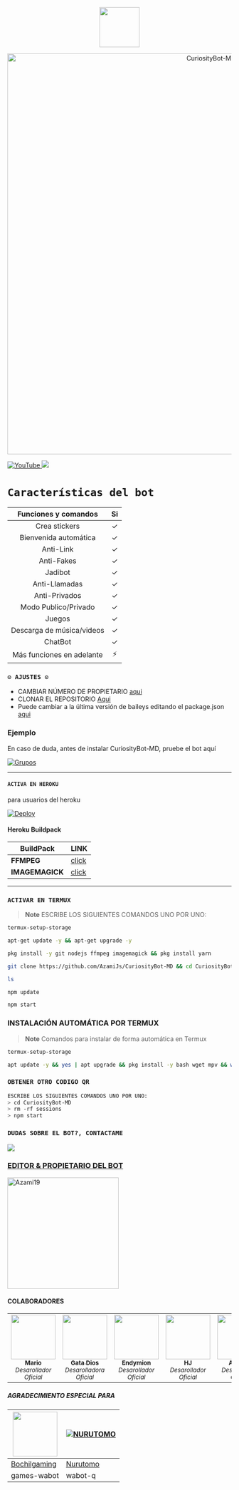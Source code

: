<p align="center"> 
<a href="https://github.com/GataNina-Li"><img src="http://readme-typing-svg.herokuapp.com?font=mono&size=17&duration=4000&color=E6E6FA&center=falso&vCenter=falso&lines=CuriosityBot-MD++ 🪻;Gracias+por+visitar+este+repositorio.+%F0%9F%92%96" height="90px"></a> 
</p>

<p align="center">
<img src="https://telegra.ph/file/696221afcda68a5f13ca8.jpg" alt="CuriosityBot-MD" width="900"/>
</p>
<a href="https://www.youtube.com/@Azami_19">
<img src="https://img.shields.io/badge/YouTube-FF0000?style=for-the-badge&logo=youtube&logoColor=white" alt="YouTube">
</a>
<a href="https://instagram.com/azami.19">
<img src="https://img.shields.io/badge/Instagram-E4405F?style=for-the-badge&logo=instagram&logoColor=white">
</a>

# `Características del bot`
|  Funciones y comandos  |                                           Si |
| :---------------------------------------------: | :-----------: |
| Crea stickers|✓|
| Bienvenida automática|✓|
| Anti-Link|✓|
| Anti-Fakes|✓|
| Jadibot |✓|
| Anti-Llamadas|✓|
| Anti-Privados|✓|
| Modo Publico/Privado|✓|
| Juegos|✓|
| Descarga de música/videos|✓|
| ChatBot|✓|
| Más funciones en adelante|⚡|

### `⚙️ AJUSTES ⚙️`
- CAMBIAR NÚMERO DE PROPIETARIO [aqui](https://github.com/AzamiJs/CuriosityBot-MD/blob/main/config.js#L6)
- CLONAR EL REPOSITORIO [Aqui](https://github.com/AzamiJs/CuriosityBot-MD/fork)
- Puede cambiar a la última versión de baileys editando el package.json [aqui](https://github.com/AzamiJs/CuriosityBot-MD/blob/main/package.json#L42)

### Ejemplo 
En caso de duda, antes de instalar CuriosityBot-MD, pruebe el bot aquí

[![Grupos](https://img.shields.io/badge/CuriosityBot-25D366?style=for-the-badge&logo=whatsapp&logoColor=white)](https://chat.whatsapp.com/JiCOqSlcPVfEDu8WroH6ed) 

***

#### `ACTIVA EN HEROKU`
para usuarios del heroku

[![Deploy](https://www.herokucdn.com/deploy/button.svg)](https://heroku.com/deploy?template=https://github.com/Azami19/CuriosityBot-MD1)

#### Heroku Buildpack
| BuildPack | LINK |
|--------|--------|
| **FFMPEG** |[click](https://github.com/jonathanong/heroku-buildpack-ffmpeg-latest) |
| **IMAGEMAGICK** | [click](https://github.com/DuckyTeam/heroku-buildpack-imagemagick) |

***
### `ACTIVAR EN TERMUX`
> **Note** ESCRIBE LOS SIGUIENTES COMANDOS UNO POR UNO:
```bash
termux-setup-storage
```

```bash
apt-get update -y && apt-get upgrade -y
```

```bash
pkg install -y git nodejs ffmpeg imagemagick && pkg install yarn
```

```bash
git clone https://github.com/AzamiJs/CuriosityBot-MD && cd CuriosityBot-MD && yarn install && npm install
```

```bash
ls
```
```bash
npm update
```

```bash
npm start
```

### INSTALACIÓN AUTOMÁTICA POR TERMUX

> **Note** Comandos para instalar de forma automática en Termux  
```bash
termux-setup-storage
```
```bash
apt update -y && yes | apt upgrade && pkg install -y bash wget mpv && wget -O - https://raw.githubusercontent.com/AzamiJs/CuriosityBot-MD/master/curiosity.sh | bash
```

### `OBTENER OTRO CODIGO QR`
```bash
ESCRIBE LOS SIGUIENTES COMANDOS UNO POR UNO:
> cd CuriosityBot-MD
> rm -rf sessions
> npm start
```

 ### `DUDAS SOBRE EL BOT?, CONTACTAME`

<a href="https://wa.me/59894808483"><img src="https://img.shields.io/badge/WhatsApp-25D366?style=for-the-badge&logo=whatsapp&logoColor=white" />

### EDITOR & PROPIETARIO DEL BOT
<a href="https://github.com/AzamiJs"><img src="https://github.com/AzamiJs.png" width="250" height="250" alt="Azami19"/></a>

#### COLABORADORES 
<!-- prettier-ignore-start -->
<!-- markdownlint-disable -->
<table>
  <tr>
    <td align="center"><a href="https://github.com/elrebelde21"><img src="https://github.com/elrebelde21.png?size=100" width="100px;" alt=""/><br /><sub><b>Mario</b></sub></a><br /><sub><i>Desarollador Oficial</i></sub></td>
    <td align="center"><a href="https://github.com/GataNina-Li"><img src="https://github.com/gatanina-li.png?size=100" width="100px;" alt=""/><br /><sub><b>Gata Dios</b></sub></a><br /><sub><i>Desarolladora Oficial</i></sub></td>
    <td align="center"><a href="https://github.com/ReyEndymion"><img src="https://github.com/ReyEndymion.png?size=100" width="100px;" alt=""/><br /><sub><b>Endymion</b></sub></a><br /><sub><i>Desarollador Oficial</i></sub></td>
    <td align="center"><a href="https://github.com/HACHEJOTA"><img src="https://github.com/HACHEJOTA.png?size=100" width="100px;" alt=""/><br /><sub><b>HJ</b></sub></a><br /><sub><i>Desarollador Oficial</i></sub></td>
   <td align="center"><a 
  href="https://github.com/Aleixon127271"><img src="https://github.com/Aleixon127271.png?size=100" width="100px;" alt=""/><br /><sub><b>Aleixon</b></sub></a><br /><sub><i>Desarollador Oficial</i></sub></td>
    <td align="center"><a href="https://github.com/Ender-GB-Isis777"><img src="https://github.com/Ender-GB-Isis777.png?size=100" width="100px;" alt=""/><br /><sub><b>Ender GB</b></sub></a><br /><sub><i>Desarrollador Oficial</i>
    <td align="center"><a 
    href="https://github.com/Aleixon127271"><img src="https://github.com/KimdanBot-MD.png?size=100" width="100px;" alt=""/><br /><sub><b>Jose Ofc</b></sub></a><br /><sub><i>Desarollador oficial</i></sub></td> 
    <td align="center"><a 
    </sub></td>
  </tr>
</table>

<!-- markdownlint-restore -->
<!-- prettier-ignore-end -->

<!-- ALL-CONTRIBUTORS-LIST:END -->

##### AGRADECIMIENTO ESPECIAL PARA
<!--[![Nurutomo](https://github.com/Nurutomo.png?size=100)](https://github.com/Nurutomo)
[![BochilGaming](https://github.com/BochilGaming.png?size=100)](https://github.com/BochilGaming)
[![adiwajshing/Baileys](https://github.com/adiwajshing.png?size=100)](https://github.com/adiwajshing)-->
<a href="https://github.com/BochilGaming"><img src="https://github.com/BochilGaming.png?size=100" width="100" height="100"></a> | [![NURUTOMO](https://github.com/Nurutomo.png?size=100)](https://github.com/Nurutomo) 
---|---
[Bochilgaming](https://github.com/BochilGaming)  | [Nurutomo](https://github.com/Nurutomo)
games-wabot | wabot-q |
